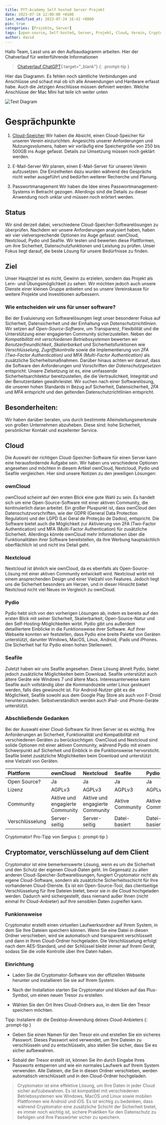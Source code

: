```yaml
---
title: PYT-Academy Self hosted Server Projekt
date: 2023-07-18 12:00:00 +0100
last_modified_at: 2023-07-24 16:42 +0800
pin: true
categories: [Projekte, Server]
tags: [open-source, Self-hosted, Server, Projekt, Cloud, Verein, Cryptomator, Tutorial]
author: david
---
```


Hallo Team, 
Lasst uns an den Aufbaudiagramm arbeiten. Hier der Chatverlauf für weiterführende Informationen

> [Chatverlauf ChatGPT](https://chat.openai.com/share/5a6b8490-468f-4960-89b4-9ff8ea1c5178){:target="_blank"}
{: .prompt-tip }

Hier das Diagramm. Es fehlen noch sämtliche Verbindungen und Anschlüsse und schaut mal ob ich alle Anwendungen und Hardware erfasst habe. Auch die Jetzigen Anschlüsse müssen definiert werden. Welche Anschlüsse der Mac Mini hat teile ich weiter unten

![Test Diagram](/assets/draw/PYT-Server.svg)

# Gesprächpunkte

1. [Cloud-Speicher](#cloud)
Wir haben die Absicht, einen Cloud-Speicher für unseren Verein einzurichten. Angesichts unserer Anforderungen und Nutzungsvolumens, haben wir vorläufig eine Speichergröße von 250 bis 500GB ins Auge gefasst. Details zur Umsetzung müssen noch geklärt werden.

2. E-Mail-Server
Wir planen, einen E-Mail-Server für unseren Verein aufzusetzen. Die Einzelheiten dazu wurden während des Gesprächs nicht weiter ausgeführt und bedürfen weiterer Recherche und Planung.

3. Passwortmanagement
Wir haben die Idee eines Passwortmanagement-Systems in Betracht gezogen. Allerdings sind die Details zu dieser Anwendung noch unklar und müssen noch erörtert werden.


## Status
Wir sind derzeit dabei, verschiedene Cloud-Speicher-Softwarelösungen zu überprüfen. Nachdem wir unsere Anforderungen analysiert haben, haben wir vier vielversprechende Optionen ins Auge gefasst: ownCloud, Nextcloud, Pydio und Seafile. Wir testen und bewerten diese Plattformen, um ihre Sicherheit, Datenschutzfunktionen und Leistung zu prüfen. Unser Fokus liegt darauf, die beste Lösung für unsere Bedürfnisse zu finden.

## Ziel
Unser Hauptziel ist es nicht, Gewinn zu erzielen, sondern das Projekt als Lern- und Übungsmöglichkeit zu sehen. Wir möchten jedoch auch unsere Dienste einer kleinen Gruppe anbieten und so unsere Vereinskasse für weitere Projekte und Investitionen aufbessern.

### Wie entscheiden wir uns für unser software?
Bei der Evaluierung von Softwarelösungen liegt unser besonderer Fokus auf Sicherheit, Datensicherheit und der Einhaltung von *Datenschutzrichtlinien*. Wir setzen auf *Open-Source-Software*, um Transparenz, Flexibilität und die Unterstützung einer engagierten Community sicherzustellen. Neben der *Kompatibilität mit verschiedenen Betriebssystemen* bewerten wir *Benutzerfreundlichkeit*, *Skalierbarkeit* und Sicherheitsfunktionen wie *Verschlüsselung*, *Zugriffskontrolle* sowie die Implementierung von *2FA (Two-Factor Authentication) und MFA (Multi-Factor Authentication)* als zusätzliche Sicherheitsmaßnahmen. Darüber hinaus achten wir darauf, dass die Software den Anforderungen und Vorschriften der *Datenschutzgesetzen* entspricht. Unsere Zielsetzung ist es, eine umfassende Sicherheitsarchitektur bereitzustellen, die die Vertraulichkeit, Integrität und der Benutzerdaten gewährleistet. Wir suchen nach einer Softwarelösung, die unseren hohen Standards in Bezug auf Sicherheit, Datensicherheit, *2FA* und *MFA* entspricht und den geltenden Datenschutzrichtlinien entspricht.

## Besonderheiten:
Wir haben darüber beraten, uns durch bestimmte Alleinstellungsmerkmale von großen Unternehmen abzuheben. Diese sind: hohe Sicherheit, persönlicher Kontakt und exzellenter Service.

## Cloud

Die Auswahl der richtigen Cloud-Speicher-Software für einen Server kann eine herausfordernde Aufgabe sein. Wir haben uns verschiedene Optionen angesehen und möchten in diesem Artikel ownCloud, Nextcloud, Pydio und Seafile vergleichen. Hier sind unsere Notizen zu den jeweiligen Lösungen:

### ownCloud
ownCloud scheint auf den ersten Blick eine gute Wahl zu sein. Es handelt sich um eine Open-Source-Software mit einer aktiven Community, die kontinuierlich daran arbeitet. Ein großer Pluspunkt ist, dass ownCloud den Datenschutzvorschriften, wie der GDPR (General Data Protection Regulation) und der LGPD (Lei Geral de Proteção de Dados), entspricht. Die Software bietet auch die Möglichkeit zur Aktivierung von 2FA (Two-Factor Authentication) und MFA (Multi-Factor Authentication) für zusätzliche Sicherheit. Allerdings könnte ownCloud mehr Informationen über die Funktionalitäten ihrer Software bereitstellen, da ihre Werbung hauptsächlich oberflächlich ist und nicht ins Detail geht.

### Nextcloud
Nextcloud ist ähnlich wie ownCloud, da es ebenfalls als Open-Source-Lösung mit einer aktiven Community entwickelt wird. Nextcloud wirbt mit einem ansprechenden Design und einer Vielzahl von Features. Jedoch liegt uns die Sicherheit besonders am Herzen, und in dieser Hinsicht bietet Nextcloud nicht viel Neues im Vergleich zu ownCloud.

### Pydio
Pydio hebt sich von den vorherigen Lösungen ab, indem es bereits auf den ersten Blick mit seiner Sicherheit, Skalierbarkeit, Open-Source-Natur und den Self-Hosting-Möglichkeiten wirbt. Pydio gibt uns außerdem detailliertere Einblicke in die Funktionsweise ihrer Software. Auf ihrer Webseite konnten wir feststellen, dass Pydio eine breite Palette von Geräten unterstützt, darunter Windows, MacOS, Linux, Android, iPads und iPhones. Die Sicherheit hat für Pydio einen hohen Stellenwert.

### Seafile
Zuletzt haben wir uns Seafile angesehen. Diese Lösung ähnelt Pydio, bietet jedoch zusätzliche Möglichkeiten beim Download. Seafile unterstützt auch ältere Geräte wie Windows 7 und ältere Macs. Interessanterweise kann Seafile auch vollständig über die Kommandozeile unter Linux gesteuert werden, falls dies gewünscht ist. Für Android-Nutzer gibt es die Möglichkeit, Seafile sowohl aus dem Google Play Store als auch von F-Droid herunterzuladen. Selbstverständlich werden auch iPad- und iPhone-Geräte unterstützt.

### Abschließende Gedanken
Bei der Auswahl einer Cloud-Software für Ihren Server ist es wichtig, Ihre Anforderungen an Sicherheit, Funktionalität und Kompatibilität mit verschiedenen Geräten zu berücksichtigen. OwnCloud und Nextcloud sind solide Optionen mit einer aktiven Community, während Pydio mit einem Schwerpunkt auf Sicherheit und Einblick in die Funktionsweise hervorsticht. Seafile bietet zusätzliche Möglichkeiten beim Download und unterstützt eine Vielzahl von Geräten.

| Plattform | ownCloud | Nextcloud | Seafile | Pydio |
|:--------------|:----------------------------|:----------------------------|:----------------------------|:----------------------------|
| Open Source? | Ja | Ja | Ja | Ja |
| Lizenz | AGPLv3 | AGPLv3 | AGPLv3 | AGPLv3 |
| Community | Aktive und engagierte<br>Community | Aktive und engagierte<br>Community | Aktive Community | Aktive Community |
| Verschlüsselung | Server-seitig | Server-seitig | Datei-basiert | Datei-basiert |

Cryptomator! Pro-Tipp von Sergius
{: .prompt-tip }

## Cryptomator, verschlüsselung auf dem Client

Cryptomator ist eine bemerkenswerte Lösung, wenn es um die Sicherheit und den Schutz der eigenen Cloud-Daten geht. Im Gegensatz zu allen anderen Cloud-Speicher-Softwarelösungen, fungiert Cryptomator nicht als eigene Cloud-Software, sondern als zusätzliche Sicherheitsschicht für Ihre vorhandenen Cloud-Dienste. Es ist ein Open-Source-Tool, das clientseitige Verschlüsselung für Ihre Dateien bietet, bevor sie in die Cloud hochgeladen werden. Dadurch wird sichergestellt, dass niemand außer Ihnen (nicht einmal Ihr Cloud-Anbieter) auf Ihre sensiblen Daten zugreifen kann.

### Funkionsweise

Cryptomator erstellt einen virtuellen Laufwerksordner auf Ihrem System, in dem Sie Ihre Dateien speichern können. Wenn Sie eine Datei in diesen Ordner verschieben, wird sie automatisch und transparent verschlüsselt und dann in Ihren Cloud-Ordner hochgeladen. Die Verschlüsselung erfolgt nach dem AES-Standard, und der Schlüssel bleibt immer auf Ihrem Gerät, sodass Sie die volle Kontrolle über Ihre Daten haben.

### Einrichtung

- Laden Sie die Cryptomator-Software von der offiziellen Webseite herunter und installieren Sie sie auf Ihrem System.

- Nach der Installation starten Sie Cryptomator und klicken auf das Plus-Symbol, um einen neuen Tresor zu erstellen.

- Wählen Sie den Ort Ihres Cloud-Ordners aus, in dem Sie den Tresor speichern möchten. 

Tipp: Instaliere dir die Desktop-Anwendung deines Cloud-Anbieters {: .prompt-tip }

- Geben Sie einen Namen für den Tresor ein und erstellen Sie ein sicheres Passwort. Dieses Passwort wird verwendet, um Ihre Dateien zu verschlüsseln und zu entschlüsseln, also stellen Sie sicher, dass Sie es sicher aufbewahren.

- Sobald der Tresor erstellt ist, können Sie ihn durch Eingabe Ihres Passworts entsperren und wie ein normales Laufwerk auf Ihrem System verwenden. Alle Dateien, die Sie in diesen Ordner verschieben, werden automatisch verschlüsselt und in den Cloud-Ordner hochgeladen.

> Cryptomator ist eine effektive Lösung, um Ihre Daten in jeder Cloud sicher aufzubewahren. Es ist kompatibel mit verschiedenen Betriebssystemen wie Windows, MacOS und Linux sowie mobilen Plattformen wie Android und iOS. Es ist wichtig zu bedenken, dass während Cryptomator eine zusätzliche Schicht der Sicherheit bietet, es immer noch wichtig ist, sichere Praktiken für den Datenschutz zu befolgen und Ihre Passwörter sicher zu speichern.